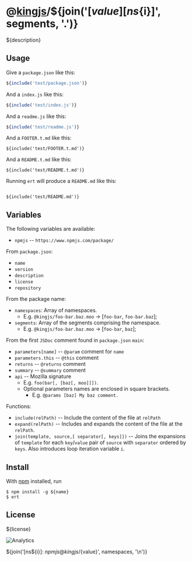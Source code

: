 # @[kingjs][@kingjs]/${join('[${value}][ns${i}]', segments, '.')}
${description}
## Usage
Give a `package.json` like this:
```js
${include('test/package.json')}
```
And a `index.js` like this:
```js
${include('test/index.js')}
```
And a `readme.js` like this:
```js
${include('test/readme.js')}
```
And a `FOOTER.t.md` like this:
````
${include('test/FOOTER.t.md')}
````
And a `README.t.md` like this:
````
${include('test/README.t.md')}
````
Running `ert` will produce a `README.md` like this:
````

${include('test/README.md')}
````
## Variables
The following variables are available:

* `npmjs` -- `https://www.npmjs.com/package/`

From `package.json`:
* `name`
* `version`
* `description`
* `license`
* `repository`

From the package name:
* `namespaces`: Array of namespaces. 
  * E.g. `@kingjs/foo-bar.baz.moo` -> [`foo-bar`, `foo-bar.baz`];
* `segments`: Array of the segments comprising the namespace.
  * E.g. `@kingjs/foo-bar.baz.moo` -> [`foo-bar`, `baz`];

From the first `JSDoc` comment found in `package.json` `main`:
* `parameters[name]` -- `@param` comment for `name`
* `parameters.this` -- `@this` comment
* `returns` -- `@returns` comment
* `summary` -- `@summary` comment
* `api` -- Mozilla signature 
  * E.g. `foo(bar[, [baz[, moo]]])`. 
  * Optional parameters names are enclosed in square brackets. 
    * E.g. `@params [baz] My baz comment.`

Functions:
* `include(relPath)` -- Include the content of the file at `relPath`
* `expand(relPath)` -- Includes and expands the content of the file at the `relPath`.
* `join(template, source,[ separator[, keys]])` -- Joins the expansions of `template` for each `key`/`value` pair of `source` with `separator` ordered by `keys`. Also introduces loop iteration variable `i`.

## Install
With [npm](https://npmjs.org/) installed, run
```
$ npm install -g ${name}
$ ert
```
## License
${license}

![Analytics](https://analytics.kingjs.net/{path})

[@kingjs]: ${npmjs}kingjs
${join('[ns${i}]: ${npmjs}@kingjs/${value}', namespaces, '\n')}
